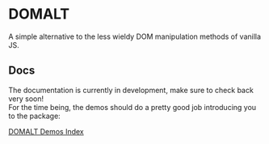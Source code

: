 # DOMALT

A simple alternative to the less wieldy DOM manipulation methods of vanilla JS.

## Docs

The documentation is currently in development, make sure to check back very soon!  
For the time being, the demos should do a pretty good job introducing you to the package:

[DOMALT Demos Index](https://pompyproductions.github.io/domalt/index.html)
